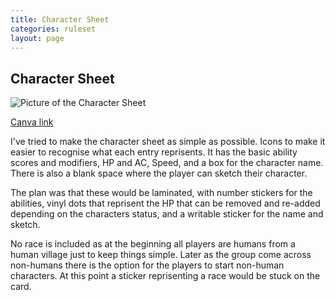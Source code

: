 ```yaml
---
title: Character Sheet
categories: ruleset
layout: page
---
```

## Character Sheet

![Picture of the Character Sheet](images/SimpleCharacterSheet.png)

[Canva link](https://www.canva.com/design/DAGv13-wkcQ/S2VVCly5ge2DZzaMChZeAg/view?utm_content=DAGv13-wkcQ&utm_campaign=designshare&utm_medium=link2&utm_source=uniquelinks&utlId=h29c8edf53f)

I've tried to make the character sheet as simple as possible. Icons to make it easier to recognise what each entry reprisents. It has the basic ability scores and modifiers, HP and AC, Speed, and a box for the character name. There is also a blank space where the player can sketch their character.

The plan was that these would be laminated, with number stickers for the abilities, vinyl dots that reprisent the HP that can be removed and re-added depending on the characters status, and a writable sticker for the name and sketch.

No race is included as at the beginning all players are humans from a human village just to keep things simple. Later as the group come across non-humans there is the option for the players to start non-human characters. At this point a sticker reprisenting a race would be stuck on the card.
